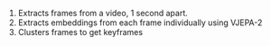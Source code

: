 1. Extracts frames from a video, 1 second apart.
2. Extracts embeddings from each frame individually using VJEPA-2
3. Clusters frames to get keyframes
